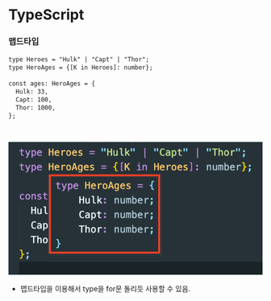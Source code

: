 # TypeScript

### 맵드타입

```TSX
type Heroes = "Hulk" | "Capt" | "Thor";
type HeroAges = {[K in Heroes]: number};

const ages: HeroAges = {
  Hulk: 33,
  Capt: 100,
  Thor: 1000,
};
```

<br>

![맵드타입](../screen/%EB%A7%B5%EB%93%9C%ED%83%80%EC%9E%85.png)

- 맵드타입을 이용해서 type을 for문 돌리듯 사용할 수 있음.

